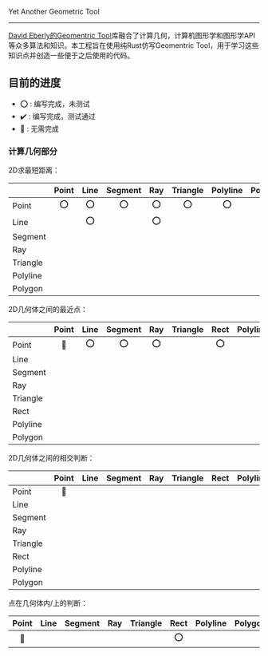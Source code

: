 Yet Another Geometric Tool

---

[David Eberly的Geomentric Tool](https://www.geometrictools.com/index.html)库融合了计算几何，计算机图形学和图形学API等众多算法和知识。本工程旨在使用纯Rust仿写Geomentric Tool，用于学习这些知识点并创造一些便于之后使用的代码。

## 目前的进度

* :o: : 编写完成，未测试
* :heavy_check_mark: : 编写完成，测试通过
* :no_entry_sign: : 无需完成

### 计算几何部分

2D求最短距离：

||Point|Line|Segment|Ray|Triangle|Polyline|Polygon|
|:-|:--:|:--:|:-----:|:--:|:------:|:------:|:-----:|
|Point|:o:|:o:|:o:|:o:|:o:|:o:|
|Line||:o:||:o:|||
|Segment|||||||
|Ray|||||||
|Triangle|||||||
|Polyline|||||||
|Polygon|||||||


2D几何体之间的最近点：

||Point|Line|Segment|Ray|Triangle|Rect|Polyline|Polygon|
|:-|:--:|:--:|:-----:|:--:|:------:|:--:|:------:|:-----:|
|Point|:no_entry_sign:|:o:|:o:|:o:||:o:|
|Line|||||||
|Segment|||||||
|Ray|||||||
|Triangle|||||||
|Rect|||||||
|Polyline|||||||
|Polygon|||||||

2D几何体之间的相交判断：

||Point|Line|Segment|Ray|Triangle|Rect|Polyline|Polygon|
|:-|:--:|:--:|:-----:|:--:|:------:|:--:|:------:|:-----:|
|Point|:no_entry_sign:||||||
|Line|||||||
|Segment|||||||
|Ray|||||||
|Triangle|||||||
|Rect|||||||
|Polyline|||||||
|Polygon|||||||

点在几何体内/上的判断：

|Point|Line|Segment|Ray|Triangle|Rect|Polyline|Polygon|
|:--:|:--:|:-----:|:--:|:------:|:--:|:------:|:-----:|
|:no_entry_sign:|||||:o:|